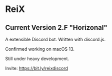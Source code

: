 # ReiX
## Current Version 2.F "Horizonal"
A extensible Discord bot. Written with discord.js.

Confirmed working on macOS 13.

Still under heavy development.

Invite: https://bit.ly/reixdiscord
